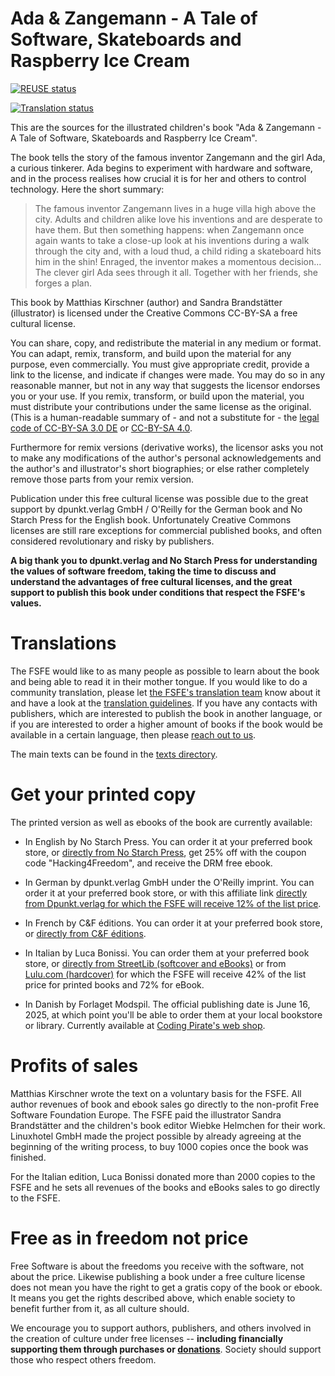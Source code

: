 <!--
SPDX-FileCopyrightText: 2021 Free Software Foundation Europe <https://fsfe.org>

SPDX-License-Identifier: CC-BY-SA-3.0-DE
-->

# Ada & Zangemann - A Tale of Software, Skateboards and Raspberry Ice Cream

[![REUSE status](https://api.reuse.software/badge/git.fsfe.org/fsfe/ada-zangemann)](https://api.reuse.software/info/git.fsfe.org/fsfe/ada-zangemann)

[![Translation status](https://hosted.weblate.org/widget/fsfe/ada-zangemann/multi-auto.svg)](https://hosted.weblate.org/projects/fsfe/ada-zangemann/)

This are the sources for the illustrated children's book "Ada &
Zangemann - A Tale of Software, Skateboards and Raspberry Ice
Cream".

The book tells the story of the famous inventor Zangemann and the girl
Ada, a curious tinkerer. Ada begins to experiment with hardware and
software, and in the process realises how crucial it is for her and
others to control technology. Here the short summary:

> The famous inventor Zangemann lives in a huge villa high above the
> city. Adults and children alike love his inventions and are desperate
> to have them. But then something happens: when Zangemann once again
> wants to take a close-up look at his inventions during a walk through
> the city and, with a loud thud, a child riding a skateboard hits him
> in the shin! Enraged, the inventor makes a momentous decision... The
> clever girl Ada sees through it all. Together with her friends, she
> forges a plan.

This book by Matthias Kirschner (author) and Sandra Brandstätter
(illustrator) is licensed under the Creative Commons CC-BY-SA a free
cultural license.

You can share, copy, and redistribute the material in any medium or
format. You can adapt, remix, transform, and build upon the material for
any purpose, even commercially. You must give appropriate credit,
provide a link to the license, and indicate if changes were made. You
may do so in any reasonable manner, but not in any way that suggests the
licensor endorses you or your use. If you remix, transform, or build
upon the material, you must distribute your contributions under the same
license as the original. (This is a human-readable summary of - and not
a substitute for - the [legal code of CC-BY-SA 3.0
DE](https://creativecommons.org/licenses/by-sa/3.0/de/legalcode) or
[CC-BY-SA
4.0](https://creativecommons.org/licenses/by-sa/4.0/en/legalcode).

Furthermore for remix versions (derivative works), the licensor asks you
not to make any modifications of the author's personal acknowledgements
and the author's and illustrator's short biographies; or else rather
completely remove those parts from your remix version.

Publication under this free cultural license was possible due to the
great support by dpunkt.verlag GmbH / O'Reilly for the German book and
No Starch Press for the English book. Unfortunately Creative Commons
licenses are still rare exceptions for commercial published books, and
often considered revolutionary and risky by publishers.

**A big thank you to dpunkt.verlag and No Starch Press for understanding
the values of software freedom, taking the time to discuss and
understand the advantages of free cultural licenses, and the great
support to publish this book under conditions that respect the FSFE's
values.**

# Translations

The FSFE would like to as many people as possible to learn about the
book and being able to read it in their mother tongue. If you would like
to do a community translation, please let [the FSFE's translation
team](https://fsfe.org/contribute/translators) know about it and have a
look at the [translation
guidelines](docs/translation-guidelines.md).
If you have any contacts with publishers, which are interested to
publish the book in another language, or if you are interested to order
a higher amount of books if the book would be available in a certain
language, then please [reach out to us](https://fsfe.org/about/contact).

The main texts can be found in the [texts directory](texts/).

# Get your printed copy

The printed version as well as ebooks of the book are currently
available:

* In English by No Starch Press. You can order it at your preferred book store,
  or [directly from No Starch Press](https://nostarch.com/ada-zangemann), get
  25% off with the coupon code "Hacking4Freedom", and receive the DRM free
  ebook.

* In German by dpunkt.verlag GmbH under the O'Reilly imprint. You can
  order it at your preferred book store, or with this affiliate link
  [directly from Dpunkt.verlag for which the FSFE will receive 12% of
  the list
  price](https://oreilly.de/produkt/ada-und-zangemann/?ref=10022).

* In French by C&F éditions. You can order it at your preferred book
  store, or [directly from C&F éditions](https://cfeditions.com/ada).

* In Italian by Luca Bonissi. You can order them at your preferred book store,
  or [directly from StreetLib (softcover and
  eBooks)](https://streetlib.co/isbn-9791222461823) or from [Lulu.com
  (hardcover)](https://www.lulu.com/shop/matthias-kirschner-and-sandra-brandst%C3%A4tter-and-luca-bonissi/ada-zangemann-una-fiaba-che-parla-di-software-skateboard-e-gelato-al-lampone/hardcover/product-2m2gvqw.html)
  for which the FSFE will receive 42% of the list price for printed books and
  72% for eBook.

* In Danish by Forlaget Modspil. The official publishing date is June
  16, 2025, at which point you'll be able to order them at your local
  bookstore or library. Currently available at [Coding Pirate's web
  shop](https://merchcity.com/product/coding-pirates-ada-zangemann-en-fortaelling-om-software-skateboards-og-hindbaeris-bog/). 

# Profits of sales

Matthias Kirschner wrote the text on a voluntary basis for the FSFE. All
author revenues of book and ebook sales go directly to the non-profit
Free Software Foundation Europe. The FSFE paid the illustrator Sandra
Brandstätter and the children's book editor Wiebke Helmchen for their
work. Linuxhotel GmbH made the project possible by already agreeing at
the beginning of the writing process, to buy 1000 copies once the book
was finished.

For the Italian edition, Luca Bonissi donated more than 2000 copies to the FSFE
and he sets all revenues of the books and eBooks sales to go directly to the
FSFE.

# Free as in freedom not price

Free Software is about the freedoms you receive with the software, not
about the price. Likewise publishing a book under a free culture license
does not mean you have the right to get a gratis copy of the book or
ebook. It means you get the rights described above, which enable society
to benefit further from it, as all culture should.

We encourage you to support authors, publishers, and others involved in
the creation of culture under free licenses -- **including financially
supporting them through purchases or
[donations](https://fsfe.org/donate)**. Society should support those who
respect others freedom.

